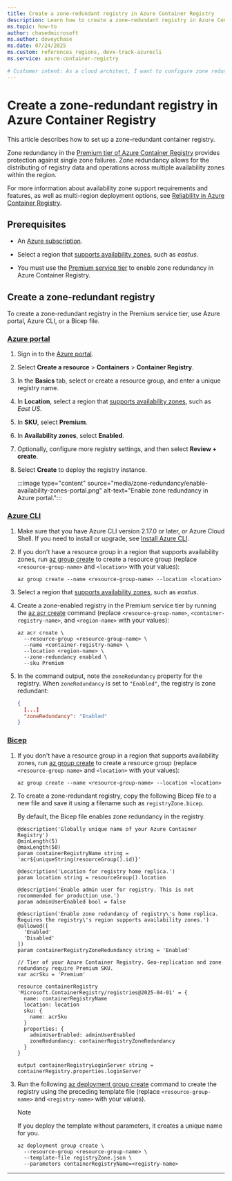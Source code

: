 ```yaml
---
title: Create a zone-redundant registry in Azure Container Registry
description: Learn how to create a zone-redundant registry in Azure Container Registry
ms.topic: how-to
author: chasedmicrosoft
ms.author: doveychase
ms.date: 07/24/2025
ms.custom: references_regions, devx-track-azurecli
ms.service: azure-container-registry

# Customer intent: As a cloud architect, I want to configure zone redundancy for Azure Container Registry, so that I can ensure high availability and resiliency for container images within a specific region.
---
```


# Create a zone-redundant registry in Azure Container Registry

This article describes how to set up a zone-redundant container registry.

Zone redundancy in the [Premium tier of Azure Container Registry](container-registry-skus.md) provides protection against single zone failures. Zone redundancy allows for the distributing of registry data and operations across multiple availability zones within the region.

For more information about availability zone support requirements and features, as well as multi-region deployment options, see [Reliability in Azure Container Registry](/azure/reliability/reliability-container-registry).

## Prerequisites

- An [Azure subscription](https://azure.microsoft.com/free/).

- Select a region that [supports availability zones](/azure/reliability/regions-list), such as *eastus*.

- You must use the [Premium service tier](container-registry-skus.md) to enable zone redundancy in Azure Container Registry.

## Create a zone-redundant registry

To create a zone-redundant registry in the Premium service tier, use Azure portal, Azure CLI, or a Bicep file.

### [Azure portal](#tab/portal)

1. Sign in to the [Azure portal](https://portal.azure.com).

1. Select **Create a resource** > **Containers** > **Container Registry**.

1. In the **Basics** tab, select or create a resource group, and enter a unique registry name.

1. In **Location**, select a region that [supports availability zones](/azure/reliability/regions-list), such as *East US*.

1. In **SKU**, select **Premium**.

1. In **Availability zones**, select **Enabled**.

1. Optionally, configure more registry settings, and then select **Review + create**.

1. Select **Create** to deploy the registry instance.

    :::image type="content" source="media/zone-redundancy/enable-availability-zones-portal.png" alt-text="Enable zone redundancy in Azure portal.":::


### [Azure CLI](#tab/cli)

1. Make sure that you have Azure CLI version 2.17.0 or later, or Azure Cloud Shell. If you need to install or upgrade, see [Install Azure CLI](/cli/azure/install-azure-cli).

1. If you don't have a resource group in a region that supports availability zones, run [az group create](/cli/azure/group#az-group-create) to create a resource group (replace `<resource-group-name>` and `<location>` with your values):

    ```azurecli
    az group create --name <resource-group-name> --location <location>
    ```

1. Select a region that [supports availability zones](/azure/reliability/regions-list), such as *eastus*.

1. Create a zone-enabled registry in the Premium service tier by running the [az acr create](/cli/azure/acr#az-acr-create) command (replace `<resource-group-name>`, `<container-registry-name>`, and `<region-name>` with your values):

    ```azurecli
    az acr create \
      --resource-group <resource-group-name> \
      --name <container-registry-name> \
      --location <region-name> \
      --zone-redundancy enabled \
      --sku Premium
    ```

1. In the command output, note the `zoneRedundancy` property for the registry. When `zoneRedundancy` is set to `"Enabled"`, the registry is zone redundant:
    
    ```JSON
    {
      [...]
      "zoneRedundancy": "Enabled"
    }
    ```

### [Bicep](#tab/biep)

1. If you don't have a resource group in a region that supports availability zones, run [az group create](/cli/azure/group#az-group-create) to create a resource group (replace `<resource-group-name>` and `<location>` with your values):

    ```azurecli
    az group create --name <resource-group-name> --location <location>
    ```

1. To create a zone-redundant registry, copy the following Bicep file to a new file and save it using a filename such as `registryZone.bicep`. 

    By default, the Bicep file enables zone redundancy in the registry.

    ```bicep
    @description('Globally unique name of your Azure Container Registry')
    @minLength(5)
    @maxLength(50)
    param containerRegistryName string = 'acr${uniqueString(resourceGroup().id)}'

    @description('Location for registry home replica.')
    param location string = resourceGroup().location

    @description('Enable admin user for registry. This is not recommended for production use.')
    param adminUserEnabled bool = false

    @description('Enable zone redundancy of registry\'s home replica. Requires the registry\'s region supports availability zones.')
    @allowed([
      'Enabled'
      'Disabled'
    ])
    param containerRegistryZoneRedundancy string = 'Enabled'

    // Tier of your Azure Container Registry. Geo-replication and zone redundancy require Premium SKU.
    var acrSku = 'Premium'

    resource containerRegistry 'Microsoft.ContainerRegistry/registries@2025-04-01' = {
      name: containerRegistryName
      location: location
      sku: {
        name: acrSku
      }
      properties: {
        adminUserEnabled: adminUserEnabled
        zoneRedundancy: containerRegistryZoneRedundancy
      }
    }

    output containerRegistryLoginServer string = containerRegistry.properties.loginServer
    ```
    
1. Run the following [az deployment group create](/cli/azure/deployment/group#az-deployment-group-create) command to create the registry using the preceding template file (replace `<resource-group-name>` and `<registry-name>` with your values). 

     >[!NOTE]
     > If you deploy the template without parameters, it creates a unique name for you.

    
    ```azurecli
    az deployment group create \
      --resource-group <resource-group-name> \
      --template-file registryZone.json \
      --parameters containerRegistryName=<registry-name> 
    ```

---
